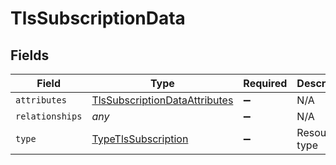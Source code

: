 # TlsSubscriptionData


## Fields

| Field                                                                                 | Type                                                                                  | Required                                                                              | Description                                                                           |
| ------------------------------------------------------------------------------------- | ------------------------------------------------------------------------------------- | ------------------------------------------------------------------------------------- | ------------------------------------------------------------------------------------- |
| `attributes`                                                                          | [TlsSubscriptionDataAttributes](../../models/shared/tlssubscriptiondataattributes.md) | :heavy_minus_sign:                                                                    | N/A                                                                                   |
| `relationships`                                                                       | *any*                                                                                 | :heavy_minus_sign:                                                                    | N/A                                                                                   |
| `type`                                                                                | [TypeTlsSubscription](../../models/shared/typetlssubscription.md)                     | :heavy_minus_sign:                                                                    | Resource type                                                                         |